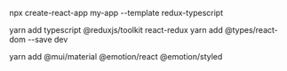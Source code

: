 npx create-react-app my-app --template redux-typescript

yarn add typescript @reduxjs/toolkit react-redux
yarn add @types/react-dom --save dev

yarn add @mui/material @emotion/react @emotion/styled
